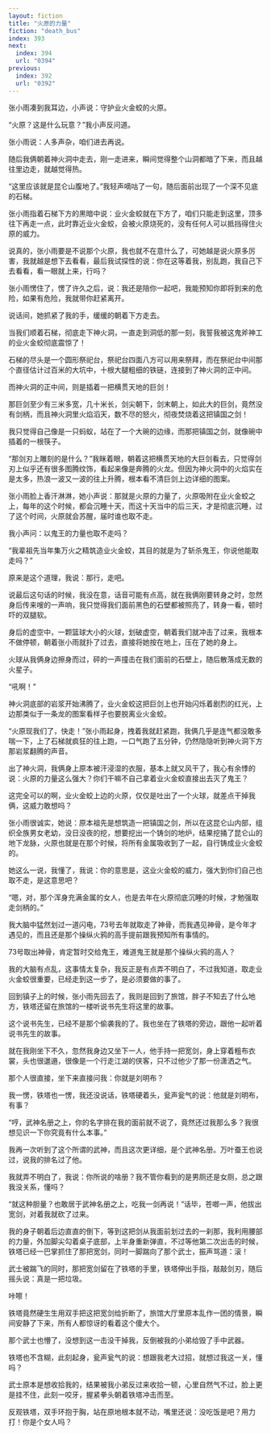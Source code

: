 ```yaml
---
layout: fiction
title: "火原的力量"
fiction: "death_bus"
index: 393
next:
  index: 394
  url: "0394"
previous:
  index: 392
  url: "0392"
---
```

张小雨凑到我耳边，小声说：守护业火金蛟的火原。

“火原？这是什么玩意？”我小声反问道。

张小雨说：人多声杂，咱们进去再说。

随后我俩朝着神火洞中走去，刚一走进来，瞬间觉得整个山洞都暗了下来，而且越往里边走，就越觉得热。

“这里应该就是昆仑山腹地了。”我轻声嘀咕了一句，随后面前出现了一个深不见底的石梯。

张小雨指着石梯下方的黑暗中说：业火金蛟就在下方了，咱们只能走到这里，顶多往下再走一点，此时靠近业火金蛟，会被火原烧死的，没有任何人可以抵挡得住火原的威力。

说真的，张小雨要是不说那个火原，我也就不在意什么了，可她越是说火原多厉害，我就越是想下去看看，最后我试探性的说：你在这等着我，别乱跑，我自己下去看看，看一眼就上来，行吗？

张小雨愣住了，愣了许久之后，说：我还是陪你一起吧，我能预知你即将到来的危险，如果有危险，我就带你赶紧离开。

说话间，她抓紧了我的手，缓缓的朝着下方走去。

当我们顺着石梯，彻底走下神火洞，一直走到洞低的那一刻，我誓我被这鬼斧神工的业火金蛟彻底震惊了！

石梯的尽头是一个圆形祭祀台，祭祀台四面八方可以用来祭拜，而在祭祀台中间那个直径估计过百米的大坑中，十根大腿粗细的铁链，连接到了神火洞的正中间。

而神火洞的正中间，则是插着一把横贯天地的巨剑！

那巨剑至少有三米多宽，几十米长，剑尖朝下，剑末朝上，如此大的巨剑，竟然没有剑柄，而且神火洞里火焰滔天，数不尽的怒火，彻夜焚烧着这把镇国之剑！

我只觉得自己像是一只蚂蚁，站在了一个大碗的边缘，而那把镇国之剑，就像碗中插着的一根筷子。

“那剑刃上雕刻的是什么？”我眯着眼，朝着这把横贯天地的大巨剑看去，只觉得剑刃上似乎还有很多图腾纹饰，看起来像是奔腾的火龙。但因为神火洞中的火焰实在是太多，热浪一波又一波的往上升腾，根本看不清巨剑上边详细的图案。

张小雨脸上香汗淋淋，她小声说：那就是火原的力量了，火原吸附在业火金蛟之上，每年的这个时候，都会沉睡十天，而这十天当中的后三天，才是彻底沉睡，过了这个时间，火原就会苏醒，届时谁也取不走。

我小声问：以鬼王的力量也取不走吗？

“我辈祖先当年集万火之精筑造业火金蛟，其目的就是为了斩杀鬼王，你说他能取走吗？”

原来是这个道理，我说：那行，走吧。

说最后这句话的时候，我没在意，话音可能有点高，就在我俩刚要转身之时，忽然身后传来嗖的一声响，我只觉得我们面前黑色的石壁都被照亮了，转身一看，顿时吓的双腿软。

身后的虚空中，一颗篮球大小的火球，划破虚空，朝着我们就冲击了过来，我根本不做停顿，朝着张小雨就扑了过去，直接将她按在地上，压在了她的身上。

火球从我俩身边擦身而过，砰的一声撞击在我们面前的石壁上，随后散落成无数的火星子。

“吼啊！”

神火洞底部的岩浆开始沸腾了，业火金蛟这把巨剑上也开始闪烁着剧烈的红光，上边那类似于一条龙的图案看样子也要脱离业火金蛟。

“火原现我们了，快走！”张小雨起身，拽着我就赶紧跑，我俩几乎是连气都没敢多喘一下，上了石梯就疯狂的往上跑，一口气跑了五分钟，仍然隐隐听到神火洞下方那岩浆翻腾的声音。

出了神火洞，我俩身上原本被汗浸湿的衣服，基本上就又风干了，我心有余悸的说：火原的力量这么强大？你们干嘛不自己拿着业火金蛟直接出去灭了鬼王？

这完全可以的啊，业火金蛟上边的火原，仅仅是吐出了一个火球，就差点干掉我俩，这威力敢想吗？

张小雨很诚实，她说：原本祖先是想筑造一把镇国之剑，所以在这昆仑山内部，组织全族男女老幼，没日没夜的挖，想要挖出一个铸剑的地炉，结果挖捅了昆仑山的地下龙脉，火原也就是在那个时候，将所有金属吸收到了一起，自行铸成业火金蛟的。

她这么一说，我懂了，我说：你的意思是，这业火金蛟的威力，强大到你们自己也取不走，是这意思吧？

“嗯，对，那个浑身充满金属的女人，也是去年在火原彻底沉睡的时候，才勉强取走剑柄的。”

我大脑中猛然划过一道闪电，73号去年就取走了神骨，而我遇见神骨，是今年才遇见的，而且还是那个操纵火鸦的高手提前跟我预知所有事情的。

73号取出神骨，肯定暂时交给鬼王，难道鬼王就是那个操纵火鸦的高人？

我的大脑有点乱，这事情太复杂，我反正是有点弄不明白了，不过我知道，取走业火金蛟很重要，已经走到这一步了，是必须要做的事了。

回到镇子上的时候，张小雨先回去了，我则是回到了旅馆，胖子不知去了什么地方，铁塔还留在旅馆的一楼听说书先生将这里的故事。

这个说书先生，已经不是那个偷袭我的了。我也坐在了铁塔的旁边，跟他一起听着说书先生的故事。

就在我刚坐下不久，忽然我身边又坐下一人，他手持一把宽剑，身上穿着粗布衣裳，头也很邋遢，很像是一个行走江湖的侠客，只不过他少了那一份潇洒之气。

那个人很直接，坐下来直接问我：你就是刘明布？

我一愣，铁塔也一愣，我还没说话，铁塔硬着头，瓮声瓮气的说：他就是刘明布，有事？

“哼，武神名册之上，你的名字排在我的面前就不说了，竟然还过我那么多？我很想见识一下你究竟有什么本事。”

我再一次听到了这个所谓的武神，而且这次更详细，是个武神名册。万叶蚕王也说过，说我的排名过了他。

我就弄不明白了，我说：你所说的啥册？我不管你看到的是男厕还是女厕，总之跟我没关系，懂吗？

“就这种胆量？也敢居于武神名册之上，吃我一剑再说！”话毕，苍啷一声，他拔出宽剑，对着我就砍了过来。

我的身子朝着后边直直的倒下，等到这把剑从我面前划过去的一刹那，我利用腰部的力量，外加脚尖勾着桌子底部，上半身重新弹直，不过等他第二次出击的时候，铁塔已经一巴掌抓住了那把宽剑，同时一脚踹向了那个武士，振声骂道：滚！

武士被踹飞的同时，那把宽剑留在了铁塔的手里，铁塔伸出手指，敲敲剑刃，随后摇头说：真是一把垃圾。

咔嚓！

铁塔竟然硬生生用双手把这把宽剑给折断了，旅馆大厅里原本乱作一团的情景，瞬间安静了下来，所有人都惊讶的看着这个傻大个。

那个武士也懵了，没想到这一击没干掉我，反倒被我的小弟给毁了手中武器。

铁塔也不含糊，此刻起身，瓮声瓮气的说：想跟我老大过招，就想过我这一关，懂吗？

武士原本是想收拾我的，结果被我小弟反过来收拾一顿，心里自然气不过，脸上更是挂不住，此刻一咬牙，握紧拳头朝着铁塔冲击而至。

反观铁塔，双手环抱于胸，站在原地根本就不动，嘴里还说：没吃饭是吧？用力打！你是个女人吗？